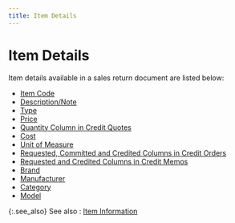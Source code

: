 ```yaml
---
title: Item Details
---
```


# Item Details


Item details available in a sales return document are listed below:

- [Item  Code]({{site.sp_baseurl}}/sales-ret-docs/sales-ret-doc/contents/item-info/details/item_code_item_details_grid_sales_return_document_content.html)
- [Description/Note]({{site.sp_baseurl}}/sales-ret-docs/sales-ret-doc/contents/item-info/details/descr-notes/description_notes.html)
- [Type]({{site.sp_baseurl}}/sales-ret-docs/sales-ret-doc/contents/item-info/details/type_item_details_grid_sales_return_document_content.html)
- [Price]({{site.sp_baseurl}}/sales-ret-docs/sales-ret-doc/contents/item-info/details/item_price_item_details_grid_sales_retun_document_content.html)
- [Quantity  Column in Credit Quotes]({{site.sp_baseurl}}/sales-ret-docs/sales-ret-doc/contents/item-info/details/quantity_column_in_credit_quotes.html)
- [Cost]({{site.sp_baseurl}}/sales-ret-docs/sales-ret-doc/contents/item-info/details/cost_item_details_grid_sales_return_document_content.html)
- [Unit  of Measure]({{site.sp_baseurl}}/sales-ret-docs/sales-ret-doc/contents/item-info/details/unit_of_measure_item_details_grid_sales_return_document_content.html)
- [Requested,  Committed and Credited Columns in Credit Orders]({{site.sp_baseurl}}/sales-ret-docs/sales-ret-doc/contents/item-info/details/requested_committed_and_credited_columns_in_credit_orders.html)
- [Requested  and Credited Columns in Credit Memos]({{site.sp_baseurl}}/sales-ret-docs/sales-ret-doc/contents/item-info/details/requested_committed_and_credited_columns_in_credit_memos.html)
- [Brand]({{site.sp_baseurl}}/sales-ret-docs/sales-ret-doc/contents/item-info/details/brand_item_information_sales_return_document_content.html)
- [Manufacturer]({{site.sp_baseurl}}/sales-ret-docs/sales-ret-doc/contents/item-info/details/manufacturer_item_information_sales_return_document_content.html)
- [Category]({{site.sp_baseurl}}/sales-ret-docs/sales-ret-doc/contents/item-info/details/category_item_information_sales_return_document_content.html)
- [Model]({{site.sp_baseurl}}/sales-ret-docs/sales-ret-doc/contents/item-info/details/model_item_information_sales_return_document_content.html)



{:.see_also}
See also
: [Item  Information]({{site.sp_baseurl}}/sales-ret-docs/sales-ret-doc/contents/item-info/item_details_sales_return_documents_sales_return_document_content.html)
